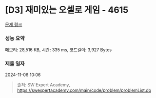 # [D3] 재미있는 오셀로 게임 - 4615 

[문제 링크](https://swexpertacademy.com/main/code/problem/problemDetail.do?contestProbId=AWQmA4uK8ygDFAXj) 

### 성능 요약

메모리: 28,516 KB, 시간: 335 ms, 코드길이: 3,927 Bytes

### 제출 일자

2024-11-06 10:06



> 출처: SW Expert Academy, https://swexpertacademy.com/main/code/problem/problemList.do